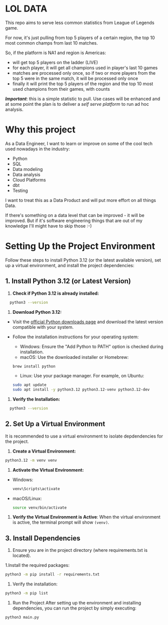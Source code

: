 # LOL DATA

This repo aims to serve less common statistics from League of Legends game.

For now, it's just pulling from top 5 players of a certain region, the top 10 most common champs from last 10 matches.

So, if the platform is NA1 and region is Americas:

- will get top 5 players on the ladder (LIVE)
- for each player, it will get all champions used in player's last 10 games
- matches are processed only once, so if two or more players from the top 5 were in the same match, it will be processed
only once
- finally it will print the top 5 players of the region and the top 10 most used champions from their games, with counts

**_Important_**: this is a simple statistic to pull. Use cases will be enhanced and at some point the plan is to deliver a
*self serve platform* to run ad hoc analysis.

# Why this project

As a Data Engineer, I want to learn or improve on some of the cool tech used nowadays in the industry:

- Python
- SQL
- Data modeling
- Data analysis
- Cloud Platforms
- dbt
- Testing

I want to treat this as a Data Product and will put more effort on all things Data.

If there's something on a data level that can be improved - it will be improved. But if it's software engineering things
that are out of my knowledge I'll might have to skip those :-)

# Setting Up the Project Environment

Follow these steps to install Python 3.12 (or the latest available version), set up a virtual environment, and install
the project dependencies:

## 1. Install Python 3.12 (or Latest Version)

1. **Check if Python 3.12 is already installed:**

```bash
  python3 --version
```

1. **Download Python 3.12:**

- Visit the [official Python downloads page](https://www.python.org/downloads/) and download the latest version
  compatible with your system.

- Follow the installation instructions for your operating system:
    - Windows: Ensure the "Add Python to PATH" option is checked during installation.
    - macOS: Use the downloaded installer or Homebrew:
  ```bash
  brew install python
  ```
    - Linux: Use your package manager. For example, on Ubuntu:
  ```bash
  sudo apt update
  sudo apt install -y python3.12 python3.12-venv python3.12-dev
  ```

1. **Verify the Installation:**

```bash
  python3 --version
```

## 2. Set Up a Virtual Environment

It is recommended to use a virtual environment to isolate depdendencies for the project.

1. **Create a Virtual Environment:**

  ```bash
  python3.12 -m venv venv
  ```

1. **Activate the Virtual Environment:**

- Windows:

  ```bash
  venv\Scripts\activate
  ```

- macOS/Linux:

  ```bash
  source venv/bin/activate
  ```

1. **Verify the Virtual Environment is Active**: When the virtual environment is active, the terminal prompt will show
   `(venv)`.

## 3. Install Dependencies

1. Ensure you are in the project directory (where requirements.txt is located).

1.Install the required packages:

  ```bash
  python3 -m pip install -r requirements.txt
  ```

1. Verify the installation:

  ```bash
  python3 -m pip list
  ```

1. Run the Project
   After setting up the environment and installing dependencies, you can run the project by simply executing:

```bash
python3 main.py
```
